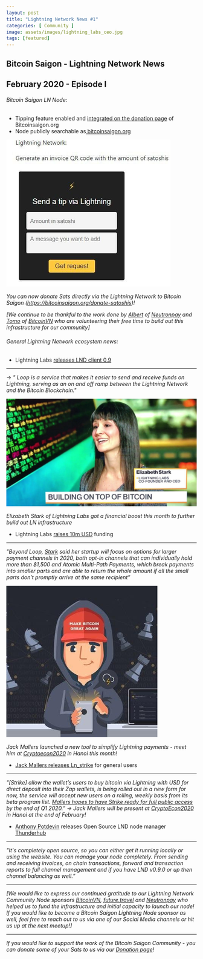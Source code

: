 ```yaml
---
layout: post
title: "Lightning Network News #1"
categories: [ Community ]
image: assets/images/lightning_labs_ceo.jpg
tags: [featured]
---
```

## Bitcoin Saigon - Lightning Network News
## February 2020 - Episode I


###### Bitcoin Saigon LN Node:

- Tipping feature enabled and [integrated on the donation page](https://bitcoinsaigon.org/donate-satoshis "integrated on the donation page") of Bitcoinsaigon.org
- Node publicly searchable as[ bitcoinsaigon.org](https://1ml.com/node/023e4a4c0e0e114d88ab50ec14582fefd60ad8baae63eb0934db146d995c5567d7 " bitcoinsaigon.org")

![Lightning Tips](../assets/images/lightning_tip.jpg) 

*You can now donate Sats directly via the Lightning Network to Bitcoin Saigon (https://bitcoinsaigon.org/donate-satoshis)!*

*[We continue to be thankful to the work done by [Albert](http://www.twitter.com/subnetmask "Albert") of [Neutronpay](http://www.neutronpay.com "Neutronpay") and [Tomo](http://www.twitter.com/tomoxtechno "Tomo") of [BitcoinVN](http://www.bitcoinvn.io "BitcoinVN") who are volunteering their free time to build out this infrastructure for our community]*

###### General Lightning Network ecosystem news:

- Lightning Labs [releases LND client 0.9](https://blog.lightning.engineering/announcement/2020/02/05/loop-beta.html "releases LND client 0.9")

------------
→ *" Loop is a service that makes it easier to send and receive funds on Lightning, 
serving as an on and off ramp between the Lightning Network and the Bitcoin 
Blockchain."*

![Lightning Labs CEO](../assets/images/lightning_labs_ceo.jpg)

*Elizabeth Stark of Lightning Labs got a financial boost this month to further build out LN infrastructure*

- Lightning Labs [raises 10m USD](https://www.coindesk.com/lightning-labs-raises-10m-series-a-to-be-the-visa-of-bitcoin "raises 10m USD") funding

------------
*"Beyond Loop, [Stark](http://www.twitter.com/starkness "Stark") said her startup will focus on options for larger payment channels in 2020, both opt-in channels that can individually hold more than $1,500 and Atomic Multi-Path Payments, which break payments into smaller parts and are able to return the whole amount if all the small parts don’t promptly arrive at the same recipient”*

![](../assets/images/makebitcoin.jpg)

*Jack Mallers launched a new tool to simplify Lightning payments - meet him at [Cryptoecon2020](http://www.cryptoecon.org/) in Hanoi this month!*

- [Jack Mallers releases Ln_strike](https://bitcoinmagazine.com/articles/with-strike-zap-rethinks-its-olympus-fiat-to-bitcoin-feature "Jack Mallers releases Ln_strike") for general users

------------
*"[Strike] allow the wallet’s users to buy bitcoin via Lightning with USD for direct deposit into their Zap wallets, is being rolled out in a new form for now, the service will accept new users on a rolling, weekly basis from its beta program list. [Mallers hopes to have Strike ready for full public access](https://zap.jackmallers.com/ "Mallers hopes to have Strike ready for full public access") by the end of Q1 2020.”
→ Jack Mallers will be present at [CryptoEcon2020](https://bitcoinsaigon.org/cryptoecon-2020-hanoi/ "CryptoEcon2020") in Hanoi at the end of February!*

- [Anthony Potdevin](https://github.com/apotdevin "Anthony Potdevin") releases Open Source LND node manager [Thunderhub](https://thunderhub.io/ "Thunderhub")

------------

*"It's completely open source, so you can either get it running locally or using the website. You can manage your node completely. From sending and receiving invoices, on chain transactions, forward and transaction reports to full channel management and if you have LND v0.9.0 or up then channel balancing as well.”*

------------

*[We would like to express our continued gratitude to our Lightning Network Community Node sponsors [BitcoinVN](http://www.bitcoinvn.io "BitcoinVN"), [future.travel](http://www.future.travel "future.travel ") and [Neutronpay](http://www.neutronpay.com "Neutronpay") who helped us to fund the infrastructure and initial capacity to launch our node! If you would like to become a Bitcoin Saigon Lightning Node sponsor as well, feel free to reach out to us via one of our Social Media channels or hit us up at the next meetup!]*

---
*If you would like to support the work of the Bitcoin Saigon Community - you can donate some of your Sats to us via our [Donation page](http://bitcoinsaigon.org/donate-satoshis "Donation page")!*

